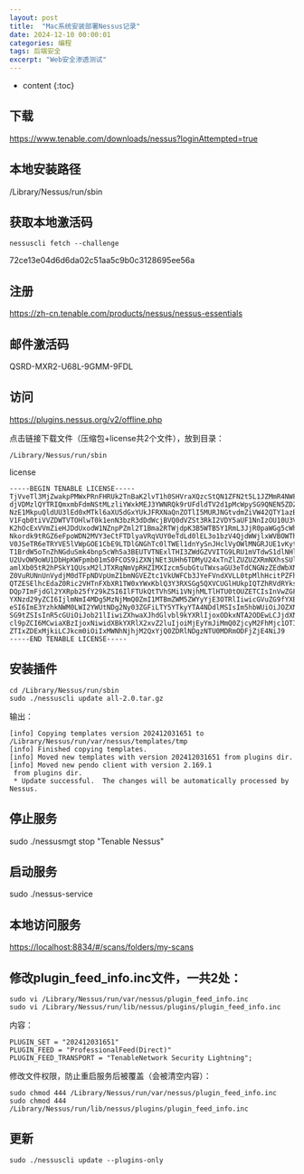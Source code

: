 ```yaml
---
layout: post
title:  "Mac系统安装部署Nessus记录"
date: 2024-12-10 00:00:01
categories: 编程
tags: 后端安全
excerpt: "Web安全渗透测试"
---
```


* content
{:toc}


## 下载
https://www.tenable.com/downloads/nessus?loginAttempted=true

## 本地安装路径
/Library/Nessus/run/sbin

## 获取本地激活码
```
nessuscli fetch --challenge
```

72ce13e04d6d6da02c51aa5c9b0c3128695ee56a

## 注册
https://zh-cn.tenable.com/products/nessus/nessus-essentials


## 邮件激活码
QSRD-MXR2-U68L-9GMM-9FDL

## 访问
https://plugins.nessus.org/v2/offline.php

点击链接下载文件（压缩包+license共2个文件），放到目录：
```
/Library/Nessus/run/sbin
```

license
```
-----BEGIN TENABLE LICENSE-----
TjVveTl3MjZwakpPMWxPRnFHRUk2TnBaK2lvT1h0SHVraXQzcStQN1ZFN2t5L1JZMmR4NWFBL3li
djVDMzlQYTRIQmxmbFdmNStMLzliYWxkMEJ3YWNRQk9rUFdldTV2d1pMcWpySG9QNEN5ZDZBVFhN
NzE1MkpuQldUU3lEd0xMTkl6aXU5dGxYUkJFRXNaQnZOTlI5MURJNGtvdmZiVW42QTY1azBJZFF0
V1Fqb0tiVVZDWTVTOHlwT0k1enN3bzR3dDdWcjBVQ0dVZSt3RkI2VDY5aUF1NnIzOU10U3VCL0hj
K2hOcExVVmZieHJDdUxodW1NZnpPZml2T1Bma2RTWjdpK3B5WTB5Y1RmL3JjR0paWGg5cWhhVHEx
Nkordk9tRGZ6eFpoWDN2MVY3eCtFTDlyaVRqVUY0eTdLd0lEL3o1bzV4QjdWWjlxWVBOWThyY2pV
V0JSeTR6eTRYVE5lVWpGOE1CbE9LTDlGNGhTc0lTWEl1dnYySnJHclVyOWlMNGRJUE1vKytmWHEw
T1BrdW5oTnZhNGduSmk4bnp5cWh5a3BEUTVTNExlTHI3ZWdGZVVITG9LRU1mVTdwS1dlNHlKMWZi
U2UvOW9oWU1DbHpKWFpmb01mS0FCOS9iZXNjNEt3UHh6TDMyU24xTnZlZUZUZXRmNXhsSUlPSlNr
amlXb05tR2hPSkY1QUsxM2lJTXRqNmVpRHZIMXIzcm5ubGtuTWxsaGU3eTdCNGNzZEdWbXNzRU9Q
Z0VuRUNnUnVydjM0dTFpNDVpUmZ1bmNGVEZtc1VkUWFCb3JYeFVndXVLL0tpMlhHcitPZFhFUGhp
QTZESElhcEdaZ0Ric2VHTnFXbXR1TW0xYWxKblQ3Y3RXSGg5QXVCUGlHUkpIQTZhRVdRYkswejg9
DQp7ImFjdGl2YXRpb25fY29kZSI6IlFTUkQtTVhSMi1VNjhMLTlHTU0tOUZETCIsInVwZGF0ZV9w
YXNzd29yZCI6IjlmNmI4MDg5MzNjMmQ0ZmI1MTBmZWM5ZWYyYjE3OTRlIiwicGVuZG9fYXBpX2tl
eSI6ImE3YzhkNWM0LWI2YWUtNDg2Ny03ZGFiLTY5YTkyYTA4NDdlMSIsIm5hbWUiOiJOZXNzdXMg
SG9tZSIsInR5cGUiOiJob21lIiwiZXhwaXJhdGlvbl9kYXRlIjoxODkxNTA2ODEwLCJjdXN0b21l
cl9pZCI6MCwiaXBzIjoxNiwidXBkYXRlX2xvZ2luIjoiMjEyYmJiMmQ0ZjcyM2FhMjc1OTI0M2Jm
ZTIxZDExMjkiLCJkcm0iOiIxMWNhNjhjM2QxYjQ0ZDRlNDgzNTU0MDRmODFjZjE4NiJ9
-----END TENABLE LICENSE-----
```


## 安装插件
```
cd /Library/Nessus/run/sbin
sudo ./nessuscli update all-2.0.tar.gz
```

输出：
```
[info] Copying templates version 202412031651 to /Library/Nessus/run/var/nessus/templates/tmp
[info] Finished copying templates.
[info] Moved new templates with version 202412031651 from plugins dir.
[info] Moved new pendo client with version 2.169.1
 from plugins dir.
 * Update successful.  The changes will be automatically processed by Nessus.
 ```


## 停止服务
sudo ./nessusmgt stop "Tenable Nessus"

## 启动服务
sudo ./nessus-service


## 本地访问服务
[https://localhost:8834/#/scans/folders/my-scans](https://localhost:8834/#/scans/folders/my-scans)


## 修改plugin_feed_info.inc文件，一共2处：
```
sudo vi /Library/Nessus/run/var/nessus/plugin_feed_info.inc
sudo vi /Library/Nessus/run/lib/nessus/plugins/plugin_feed_info.inc
```

内容：
```
PLUGIN_SET = "202412031651"
PLUGIN_FEED = "ProfessionalFeed(Direct)"
PLUGIN_FEED_TRANSPORT = "TenableNetwork Security Lightning";
```

修改文件权限，防止重启服务后被覆盖（会被清空内容）：
```
sudo chmod 444 /Library/Nessus/run/var/nessus/plugin_feed_info.inc
sudo chmod 444 /Library/Nessus/run/lib/nessus/plugins/plugin_feed_info.inc
```

## 更新
```
sudo ./nessuscli update --plugins-only
```











